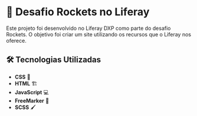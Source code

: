 # 🚀 Desafio Rockets no Liferay

Este projeto foi desenvolvido no Liferay DXP como parte do desafio Rockets. O objetivo foi criar um site utilizando os recursos que o Liferay nos oferece.

## 🛠️ Tecnologias Utilizadas

- **CSS** 🎨
- **HTML** 🏗️
- **JavaScript** 💻
- **FreeMarker** 📜
- **SCSS** 🖌️

